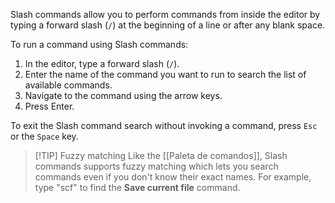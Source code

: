 Slash commands allow you to perform commands from inside the editor by typing a forward slash (`/`) at the beginning of a line or after any blank space.

To run a command using Slash commands:

1. In the editor, type a forward slash (`/`).
2. Enter the name of the command you want to run to search the list of available commands.
3. Navigate to the command using the arrow keys.
4. Press Enter.

To exit the Slash command search without invoking a command, press `Esc` or the `Space` key.

> [!TIP] Fuzzy matching
> Like the [[Paleta de comandos]], Slash commands supports fuzzy matching which lets you search commands even if you don't know their exact names. For example, type "scf" to find the **Save current file** command.
